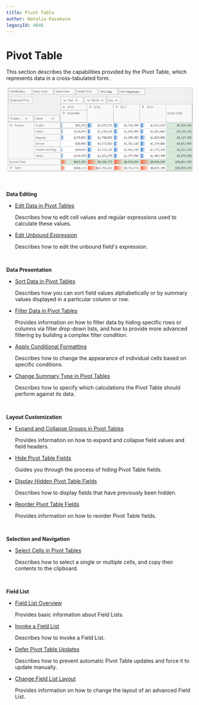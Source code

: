 ```yaml
---
title: Pivot Table
author: Natalia Kazakova
legacyId: 4846
---
```

# Pivot Table
This section describes the capabilities provided by the Pivot Table, which represents data in a cross-tabulated form.

![EndUser_Win_PivotGrid](../images/img9062.png)

&nbsp;

**Data Editing**
* [Edit Data in Pivot Tables](pivot-table/data-editing/edit-data-in-pivot-tables.md)
	
	Describes how to edit cell values and regular expressions used to calculate these values.
* [Edit Unbound Expression](pivot-table/data-editing/edit-unbound-expression.md)
	
	Describes how to edit the unbound field's expression.

&nbsp;

**Data Presentation**
* [Sort Data in Pivot Tables](pivot-table/data-presentation/sort-data-in-pivot-tables.md)
	
	Describes how you can sort field values alphabetically or by summary values displayed in a particular column or row.
* [Filter Data in Pivot Tables](pivot-table/data-presentation/filter-data-in-pivot-tables.md)
	
	Provides information on how to filter data by hiding specific rows or columns via filter drop-down lists, and how to provide more advanced filtering by building a complex filter condition.
* [Apply Conditional Formatting](pivot-table/data-presentation/apply-conditional-formatting.md)
	
	Describes how to change the appearance of individual cells based on specific conditions.
* [Change Summary Type in Pivot Tables](pivot-table/data-presentation/change-summary-type-in-pivot-tables.md)
	
	Describes how to specify which calculations the Pivot Table should perform against its data.

&nbsp;

**Layout Customization**
* [Expand and Collapse Groups in Pivot Tables](pivot-table/layout-customization/expand-and-collapse-groups-in-pivot-tables.md)
	
	Provides information on how to expand and collapse field values and field headers.
* [Hide Pivot Table Fields](pivot-table/layout-customization/hide-pivot-table-fields.md)
	
	Guides you through the process of hiding Pivot Table fields.
* [Display Hidden Pivot Table Fields](pivot-table/layout-customization/display-hidden-pivot-table-fields.md)
	
	Describes how to display fields that have previously been hidden.
* [Reorder Pivot Table Fields](pivot-table/layout-customization/reorder-pivot-table-fields.md)
	
	Provides information on how to reorder Pivot Table fields.

&nbsp;

**Selection and Navigation**
* [Select Cells in Pivot Tables](pivot-table/select-cells-in-pivot-tables.md)
	
	Describes how to select a single or multiple cells, and copy their contents to the clipboard.

&nbsp;

**Field List**
* [Field List Overview](pivot-table/field-list-overview.md)
	
	Provides basic information about Field Lists.
* [Invoke a Field List](pivot-table/field-list/invoke-a-field-list.md)
	
	Describes how to invoke a Field List.
* [Defer Pivot Table Updates](pivot-table/field-list/defer-pivot-table-updates.md)
	
	Describes how to prevent automatic Pivot Table updates and force it to update manually.
* [Change Field List Layout](pivot-table/field-list/change-field-list-layout.md)
	
	Provides information on how to change the layout of an advanced Field List.